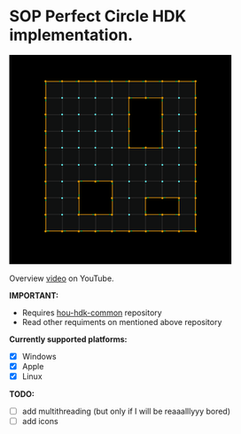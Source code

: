# SOP Perfect Circle HDK implementation. #

![Example](/home/config/help/nodes/sop/perfect-circle-selection-1.gif)

Overview [video](https://www.youtube.com/watch?v=GSjSH5CyHY4&list=PLWInthQ-GtLhzoyqhaJAvzico8mkXMyDI&index=3) on YouTube.

**IMPORTANT:**
* Requires [hou-hdk-common](https://github.com/sebastianswann/hou-hdk-common) repository
* Read other requiments on mentioned above repository

**Currently supported platforms:**
- [x] Windows
- [x] Apple
- [x] Linux

**TODO:**
- [ ] add multithreading (but only if I will be reaaalllyyy bored)
- [ ] add icons